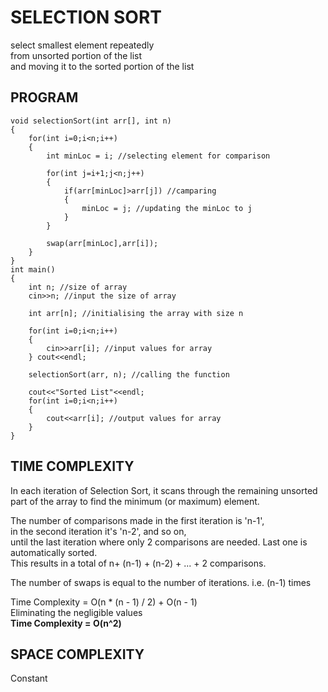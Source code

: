 # SELECTION SORT  

select smallest element repeatedly <br>
from unsorted portion of the list <br>
and moving it to the sorted portion of the list

## PROGRAM

```
void selectionSort(int arr[], int n)
{
    for(int i=0;i<n;i++)
    {
        int minLoc = i; //selecting element for comparison
        
        for(int j=i+1;j<n;j++)
        {
            if(arr[minLoc]>arr[j]) //camparing
            {
                minLoc = j; //updating the minLoc to j
            }
        }
        
        swap(arr[minLoc],arr[i]);
    }
}
int main()
{
    int n; //size of array
    cin>>n; //input the size of array
    
    int arr[n]; //initialising the array with size n
    
    for(int i=0;i<n;i++)
    {
        cin>>arr[i]; //input values for array
    } cout<<endl;
    
    selectionSort(arr, n); //calling the function
    
    cout<<"Sorted List"<<endl;
    for(int i=0;i<n;i++)
    {
        cout<<arr[i]; //output values for array
    }
}
```

## TIME COMPLEXITY

In each iteration of Selection Sort, it scans through the remaining unsorted part of the array to find the minimum (or maximum) element. 

The number of comparisons made in the first iteration is 'n-1', <br>
in the second iteration it's 'n-2', and so on, <br>
until the last iteration where only 2 comparisons are needed. Last one is automatically sorted. <br>
This results in a total of n+ (n-1) + (n-2) + ... + 2 comparisons.

The number of swaps is equal to the number of iterations. i.e. (n-1) times

Time Complexity = O(n * (n - 1) / 2) + O(n - 1) <br>
Eliminating the negligible values <br>
**Time Complexity = O(n^2)**

## SPACE COMPLEXITY 
Constant
